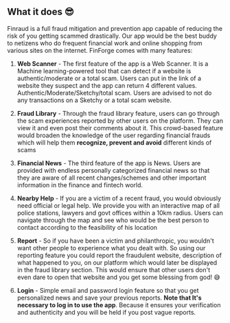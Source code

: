 

## What it does 😎
Finraud is a full fraud mitigation and prevention app capable of reducing the risk of you getting scammed drastically. Our app would be the best buddy to netizens who do frequent financial work and online shopping from various sites on the internet. FinForge comes with many features:

1. **Web Scanner** - The first feature of the app is a Web Scanner. It is a Machine learning-powered tool that can detect if a website is authentic/moderate or a total scam. Users can put in the link of a website they suspect and the app can return 4 different values. Authentic/Moderate/Sketchy/total scam. Users are advised to not do any transactions on a Sketchy or a total scam website.

2. **Fraud Library** - Through the fraud library feature, users can go through the scam experiences reported by other users on the platform. They can view it and even post their comments about it. This crowd-based feature would broaden the knowledge of the user regarding financial frauds which will help them **recognize, prevent and avoid** different kinds of scams

3. **Financial News** - The third feature of the app is News. Users are provided with endless personally categorized financial news so that they are aware of all recent changes/schemes and other important information in the finance and fintech world.

4. **Nearby Help** - If you are a victim of a recent fraud, you would obviously need official or legal help. We provide you with an interactive map of all police stations, lawyers and govt offices within a 10km radius. Users can navigate through the map and see who would be the best person to contact according to the feasibility of his location

5. **Report** - So if you have been a victim and philanthropic, you wouldn't want other people to experience what you dealt with. So using our reporting feature you could report the fraudulent website, description of what happened to you, on our platform which would later be displayed in the fraud library section. This would ensure that other users don't even dare to open that website and you get some blessing from god! 😅

6. **Login** - Simple email and password login feature so that you get personalized news and save your previous reports. **Note that It's necessary to log in to use the app**. Because it ensures your verification and authenticity and you will be held if you post vague reports.
